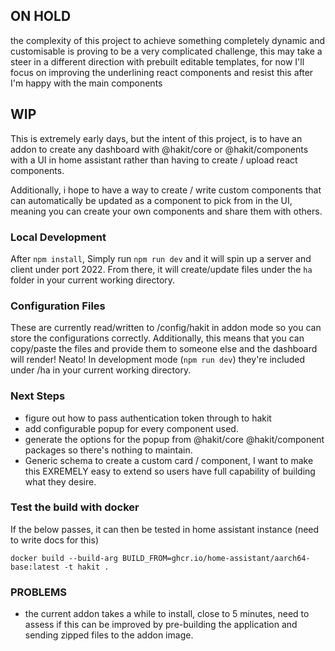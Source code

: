 ##  ON HOLD

the complexity of this project to achieve something completely dynamic and customisable is proving to be a very complicated challenge, this may take a steer in a different direction with prebuilt editable templates, for now I'll focus on improving the underlining react components and resist this after I'm happy with the main components 

## WIP

This is extremely early days, but the intent of this project, is to have an addon to create any dashboard with @hakit/core or @hakit/components with a UI in home assistant rather than having to create / upload react components.

Additionally, i hope to have a way to create / write custom components that can automatically be updated as a component to pick from in the UI, meaning you can create your own components and share them with others.

### Local Development
After `npm install`, Simply run `npm run dev` and it will spin up a server and client under port 2022.
From there, it will create/update files under the `ha` folder in your current working directory.


### Configuration Files
These are currently read/written to /config/hakit in addon mode so you can store the configurations correctly. Additionally, this means that you can copy/paste the files and provide them to someone else and the dashboard will render! Neato! In development mode (`npm run dev`) they're included under /ha in your current working directory.

### Next Steps
- figure out how to pass authentication token through to hakit
- add configurable popup for every component used.
- generate the options for the popup from @hakit/core @hakit/component packages so there's nothing to maintain.
- Generic schema to create a custom card / component, I want to make this EXREMELY easy to extend so users have full capability of building what they desire.


### Test the build with docker
If the below passes, it can then be tested in home assistant instance (need to write docs for this)
```
docker build --build-arg BUILD_FROM=ghcr.io/home-assistant/aarch64-base:latest -t hakit .
```

### PROBLEMS
- the current addon takes a while to install, close to 5 minutes, need to assess if this can be improved by pre-building the application and sending zipped files to the addon image.
